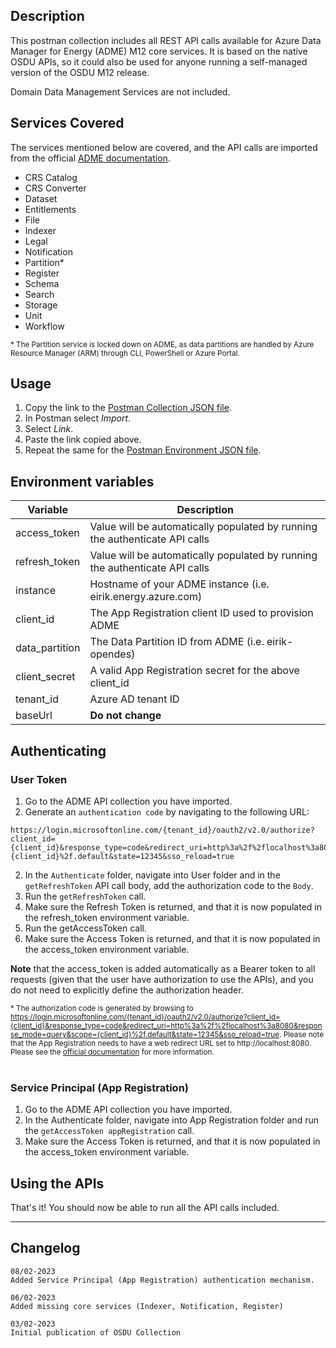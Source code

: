 ## Description

This postman collection includes all REST API calls available for Azure Data Manager for Energy (ADME) M12 core services. It is based on the native OSDU APIs, so it could also be used for anyone running a self-managed version of the OSDU M12 release.

Domain Data Management Services are not included.
<br />

## Services Covered
The services mentioned below are covered, and the API calls are imported from the official [ADME documentation](https://microsoft.github.io/meds-samples/).

- CRS Catalog
- CRS Converter
- Dataset
- Entitlements
- File
- Indexer
- Legal
- Notification
- Partition*
- Register
- Schema
- Search
- Storage
- Unit
- Workflow

<sub>\* The Partition service is locked down on ADME, as data partitions are handled by Azure Resource Manager (ARM) through CLI, PowerShell or Azure Portal.</sub>

## Usage
1. Copy the link to the [Postman Collection JSON file](json/Azure%20Data%20Manager%20for%20Energy%20(M12).postman_collection.json?raw=1).
2. In Postman select *Import*.
3. Select *Link*.
4. Paste the link copied above.
5. Repeat the same for the [Postman Environment JSON file](json/Azure%20Data%20Manager%20for%20Energy.postman_environment.json?raw=1).

## Environment variables
| Variable | Description |
|----------|----------------------|
|access_token|Value will be automatically populated by running the authenticate API calls|
|refresh_token|Value will be automatically populated by running the authenticate API calls|
|instance|Hostname of your ADME instance (i.e. eirik.energy.azure.com)
|client_id|The App Registration client ID used to provision ADME|
|data_partition|The Data Partition ID from ADME (i.e. eirik-opendes)|
|client_secret|A valid App Registration secret for the above client_id|
|tenant_id|Azure AD tenant ID
|baseUrl|**Do not change**|

## Authenticating

### User Token
1. Go to the ADME API collection you have imported.
2. Generate an `authentication code` by navigating to the following URL:
```
https://login.microsoftonline.com/{tenant_id}/oauth2/v2.0/authorize?client_id={client_id}&response_type=code&redirect_uri=http%3a%2f%2flocalhost%3a8080&response_mode=query&scope={client_id}%2f.default&state=12345&sso_reload=true
```
2. In the `Authenticate` folder, navigate into User folder and in the `getRefreshToken` API call body, add the authorization code to the `Body`.
3. Run the `getRefreshToken` call.
3. Make sure the Refresh Token is returned, and that it is now populated in the refresh_token environment variable.
4. Run the getAccessToken call.
5. Make sure the Access Token is returned, and that it is now populated in the access_token environment variable.


**Note** that the access_token is added automatically as a Bearer token to all requests (given that the user have authorization to use the APIs), and you do not need to explicitly define the authorization header.

<sub>\* The authorization code is generated by browsing to https://login.microsoftonline.com/{tenant_id}/oauth2/v2.0/authorize?client_id={client_id}&response_type=code&redirect_uri=http%3a%2f%2flocalhost%3a8080&response_mode=query&scope={client_id}%2f.default&state=12345&sso_reload=true. Please note that the App Registration needs to have a web redirect URL set to http://localhost:8080. Please see the [official documentation](https://learn.microsoft.com/en-us/azure/energy-data-services/how-to-generate-refresh-token#get-authorization) for more information.</sub>
<br><br>
### Service Principal (App Registration)
1. Go to the ADME API collection you have imported.
2. In the Authenticate folder, navigate into App Registration folder and run the `getAccessToken appRegistration` call.
3. Make sure the Access Token is returned, and that it is now populated in the access_token environment variable.

## Using the APIs
That's it! You should now be able to run all the API calls included.

___

## Changelog

    08/02-2023
    Added Service Principal (App Registration) authentication mechanism.

    06/02-2023
    Added missing core services (Indexer, Notification, Register)
    
    03/02-2023 
    Initial publication of OSDU Collection
